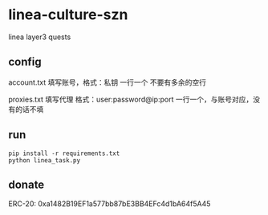 # linea-culture-szn
linea layer3 quests


## config

account.txt 填写账号，格式：私钥 一行一个 不要有多余的空行

proxies.txt 填写代理 格式：user:password@ip:port 一行一个，与账号对应，没有的话不填

## run

```commandline
pip install -r requirements.txt
python linea_task.py
```

## donate
ERC-20: 0xa1482B19EF1a577bb87bE3BB4EFc4d1bA64f5A45
